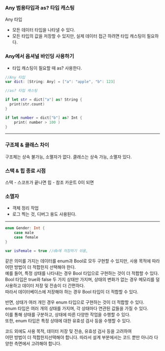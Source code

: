 ### Any 범용타입과 as? 타입 캐스팅

Any 타입
- 모든 데이터 타입을 나타낼 수 있다.
- 모든 타입의 값을 저장할 수 있지만, 실제 데이터 접근 하려면 타입 캐스팅이 필요하다.


### Any에서 옵셔널 바인딩 사용하기
- 타입 캐스팅이 필요할 때 as? 사용한다. 
```swift
//Any 타입
var dict: [String: Any] = ["a": "apple", "b": 123]

//as? 타입 캐스팅

if let str = dict["a"] as? String {
  print(str.count)
}

if let number = dict["b"] as? Int {
    print( number > 100 )
}
```
---
### 구조체 & 클래스 차이 
구조체는 상속 불가능, 소멸자가 없다.
클래스는 상속 가능, 소멸자 있다.

### 스택 & 힙 종료 시점
스택 - 스코프가 끝나면
힙 - 참조 카운트 0이 되면

### 소멸자
- 객체 정리 작업
- 로그 찍는 것, 디버그 용도 사용된다.
---
```swift
enum Gender: Int {
    case male
    case female
}

var isFemale = true //db에 저장하기 쉬움,
```

같은 의미를 가지는 데이터를 enum과 Bool로 모두 구현할 수 있지만, 사용 목적에 따라 어떤 방법이 더 적합한지 선택해야 한다.<br>
예를 들어, 특정 상태를 나타내는 경우 Bool 타입으로 구현하는 것이 더 적합할 수 있다.<br>
Bool 타입은 true와 false 두 가지 상태만 가지며, 상태의 변화가 없는 경우 메모리를 덜 사용하고 데이터 저장 및 전송이 더 간편하다.<br>
따라서 데이터베이스에 저장해야 하는 경우 Bool 타입이 더 적합할 수 있다.<br>

반면, 상태가 여러 개인 경우 enum 타입으로 구현하는 것이 더 적합할 수 있다.<br>
enum 타입은 여러 개의 상태를 가지며, 각 상태마다 연관된 값들을 가질 수 있다.<br>
이를 통해 상태를 구분하고, 상태에 따른 다양한 작업을 수행할 수 있다.<br> 
또한, enum 타입은 특정 상태에 대한 유효성 검사 등을 수행할 수 있다.<br>

코드 외에도 사용 목적, 데이터 저장 및 전송, 유효성 검사 등을 고려하여 <br>
어떤 방법이 더 적합한지선택해야 합니다. 따라서 설계 부분에서는 코드 뿐만 아니라 다양한 측면에서 고려해야 합니다.
